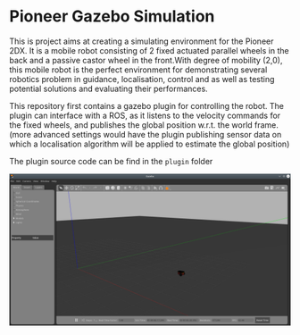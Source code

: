# Pioneer Gazebo Simulation

This is project aims at creating a simulating environment for the Pioneer 2DX. It is a mobile robot consisting of 2 fixed actuated parallel wheels in the back and a passive castor wheel in the front.With degree of mobility (2,0), this mobile robot is the perfect environment for demonstrating several robotics problem in guidance, localisation, control and as well as testing potential solutions and evaluating their performances.

This repository first contains a gazebo plugin for controlling the robot. The plugin can interface with a ROS, as it listens to the velocity commands for the fixed wheels, and publishes the global position w.r.t. the world frame. (more advanced settings would have the plugin publishing sensor data on which a localisation algorithm will be applied to estimate the global position)

The plugin source code can be find in the ```plugin``` folder

![alt text](https://github.com/MahmoudElOmar/pioneer-gazebo/blob/main/pioneer_2dx.png)
